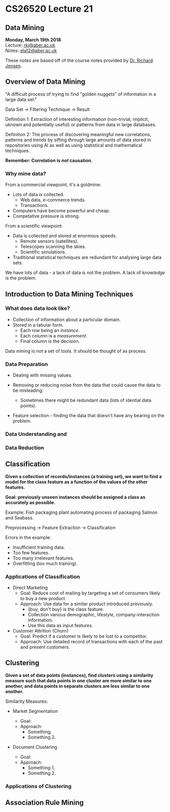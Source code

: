 # CS26520 Lecture 21
## Data Mining
__Monday, March 19th 2018__  
Lecture: rkj@aber.ac.uk   
Notes: ela12@aber.ac.uk  

These notes are based off of the course notes provided by [Dr. Richard Jensen](https://www.aber.ac.uk/en/cs/staff-list/staff_profiles/?staff_id=rkj).

## Overview of Data Mining 

"A difficult process of trying to find "golden nuggets" of information in a large data set." 

Data Set &rightarrow; Filtering Technique &rightarrow; Result 

Definition 1: Extraction of interesting information (non-trivial, implicit, uknown and potentially useful) or patterns from data in large databases.   

Definition 2: The process of discovering meaningful new correlations, patterns and trends by sifting through large amounts of data stored in repositories using AI as well as using statistical and mathematical techniques.

**Remember: Correlation is _not_ causation.**

### Why mine data? 

From a commercial viewpoint, it's a goldmine: 

- Lots of data is collected.
    - Web data, e-commerce trends.
    - Transactions.
- Computers have become powerful and cheap. 
- Competative pressure is strong. 

From a scientific viewpoint:

- Data is collected and stored at enormous speeds.
    - Remote sensors (satellites).
    - Telescopes scanning the skies.
    - Scientific simulations. 
- Traditional statistical techniques are redundant for analysing large data sets. 

We have lots of data - a lack of data is not the problem. A lack of _knowledge_ is the problem. 

## Introduction to Data Mining Techniques 

### What does data look like? 

- Collection of information about a particular domain. 
- Stored in a tabular form.
    - Each row being an _instance_.
    - Each column is a _measurement_.  
    - Final column is the decision. 

Data mining is not a set of tools. It should be thought of as process. 

### Data Preparation 

- Dealing with missing values. 
- Removing or reducing noise from the data that could cause the data to be misleading. 
    - Sometimes there might be redundant data (lots of idential data points).

- Feature selection - finding the data that doesn't have any bearing on the problem. 

### Data Understanding and

### Data Reduction 

## Classification 

**Given a collection of records/instances (a training set), we want to find a model for the class feature as a function of the values of the other features.**

**Goal: previously unseen instances should be assigned a class as accurately as possible.** 

Example: Fish packaging plant automating process of packaging Salmon and Seabass.

Preprocessing &rightarrow; Feature Extraction &rightarrow; Classification 

Errors in the example: 

- Insufficient training data. 
- Too few features. 
- Too many irrelevant features. 
- Overfitting (too much training). 

### Applications of Classification 

- Direct Marketing 
    - Goal: Reduce cost of mailing by targeting a set of consumers likely to buy a new product. 
    - Approach: Use data for a similar product introduced previously. 
        - {buy, don't buy} is the class feature. 
        - Collection various demographic, lifestyle, company-interaction information.
        - Use this data as input features. 
- Customer Attrition (Churn)
    - Goal: Predict if a customer is likely to be lost to a competitor. 
    - Approach: Use detailed record of transactions with each of the past and present customers. 

## Clustering 

**Given a set of data points (instances), find clusters using a similarity measure such that data points in one cluster are more similar to one another, and data points in separate clusters are less similar to one another.**

Similarity Measures: 

- Market Segmentation
    - Goal:
    - Approach:
        - Something.
        - Something 2. 

- Document Clustering 
    - Goal:
    - Approach:
        - Something 1. 
        - Something 2. 

### Applications of Clustering 

## Association Rule Mining 

